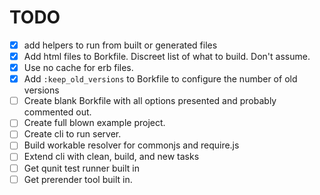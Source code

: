 TODO
====

- [x] add helpers to run from built or generated files
- [x] Add html files to Borkfile. Discreet list of what to build. Don't assume.
- [x] Use no cache for erb files.
- [x] Add `:keep_old_versions` to Borkfile to configure the number of old versions
- [ ] Create blank Borkfile with all options presented and probably commented out.
- [ ] Create full blown example project.
- [ ] Create cli to run server.
- [ ] Build workable resolver for commonjs and require.js
- [ ] Extend cli with clean, build, and new tasks
- [ ] Get qunit test runner built in
- [ ] Get prerender tool built in.
